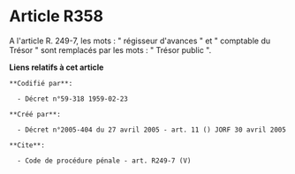 # Article R358

A l'article R. 249-7, les mots : " régisseur d'avances " et " comptable du Trésor " sont remplacés par les mots : " Trésor
public ".

**Liens relatifs à cet article**

	**Codifié par**:

	  - Décret n°59-318 1959-02-23

	**Créé par**:

	  - Décret n°2005-404 du 27 avril 2005 - art. 11 () JORF 30 avril 2005

	**Cite**:

	  - Code de procédure pénale - art. R249-7 (V)
